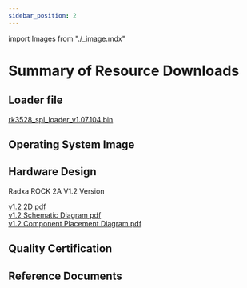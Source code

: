 ```yaml
---
sidebar_position: 2
---
```


import Images from "./\_image.mdx"

# Summary of Resource Downloads

## Loader file

[rk3528_spl_loader_v1.07.104.bin](https://dl.radxa.com/rock2/images/loader/rk3528_spl_loader_v1.07.104.bin)

## Operating System Image

<Images loader={false} system_img={true} spi_img={false} />

## Hardware Design

Radxa ROCK 2A V1.2 Version

[v1.2 2D pdf](https://dl.radxa.com/rock2/2a/v1.2/radxa_rock2a_v1.2_2d_dimension.zip)  
[v1.2 Schematic Diagram pdf](https://dl.radxa.com/rock2/2a/v1.2/radxa_rock_2a_v1.2_schematic.pdf)  
[v1.2 Component Placement Diagram pdf](https://dl.radxa.com/rock2/2a/v1.2/radxa_rock_2a_v1.2_components_placement_map.pdf)

## Quality Certification

## Reference Documents
